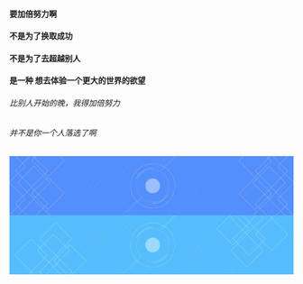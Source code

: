 #### 要加倍努力啊
#### 不是为了换取成功
#### 不是为了去超越别人
#### 是一种 想去体验一个更大的世界的欲望

###### 比别人开始的晚，我得加倍努力
###### 并不是你一个人落选了啊
###### 
![](media/bg.jpg)
